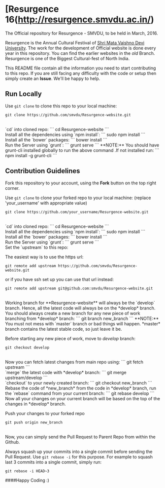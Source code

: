 # [Resurgence 16(http://resurgence.smvdu.ac.in/)

The Official repository for Resurgence - SMVDU, to be held in March, 2016.

Resurgence is the Annual Cultural Festival of [Shri Mata Vaishno Devi University](http://smvdu.ac.in/). The work for the development of Official website is done every year in this repository. You can find the earlier websites in the _old_ Branch. Resurgence is one of the Biggest Cultural-fest of North India. 

This README file contain all the information you need to start contributing to this repo. If you are still facing any difficulty with the code or setup then simply create an **Issue**. We'll be happy to help.

## Run Locally

Use `git clone` to clone this repo to your local machine:
```
git clone https://github.com/smvdu/Resurgence-website.git
```
<br>
`cd` into cloned repo:
```
cd Resurgence-website
```
<br>
Install all the dependencies using `npm install`:
```
sudo npm install
```
<br>
Install all the `bower` packages:
```
bower install
```
<br>
Run the Server using `grunt`:
```
grunt serve
```
**NOTE:** You should have grunt-cli installed globally to run the above command
.If not installed run:
```
npm install -g grunt-cli
```

## Contribution Guidelines

Fork this repository to your account, using the **Fork** button on the top right corner.

Use `git clone` to clone your forked repo to your local machine:
(replace 'your_username' with appropriate value)
```
git clone https://github.com/your_username/Resurgence-website.git
```
<br>
`cd` into cloned repo:
```
cd Resurgence-website
```
<br>
Install all the dependencies using `npm install`:
```
sudo npm install
```
<br>
Install all the `bower` packages:
```
bower install
```
<br>
Run the Server using `grunt`:
```
grunt serve
```
<br>
Set the `upstream` to this repo:

The easiest way is to use the https url:
```
git remote add upstream https://github.com/smvdu/Resurgence-website.git
```

or if you have ssh set up you can use that url instead:
```
git remote add upstream git@github.com:smvdu/Resurgence-website.git
```

<br>
Working branch for **Resurgence-website** will always be the `develop` branch. Hence, all the latest code will always be on the *develop* branch.
You should always create a new branch for any new piece of work branching from *develop* branch:
```
git branch new_branch
```
**NOTE:** You must not mess with `master` branch or bad things will happen.
*master* branch contains the latest stable code, so just leave it be.

Before starting any new piece of work, move to *develop* branch:
```
git checkout develop
```
<br>
Now you can fetch latest changes from main repo using:
```
git fetch upstream
```
<br>
`merge` the latest code with *develop* branch:
```
git merge upstream/develop
```
<br>
`checkout` to your newly created branch:
```
git checkout new_branch
```
<br>
Rebase the code of *new_branch* from the code in *develop* branch, run the `rebase` command from your current branch:
```
git rebase develop
```
Now all your changes on your current branch will be based on the top of the changes in *develop* branch.

Push your changes to your forked repo
```
git push origin new_branch
```
<br>
Now, you can simply send the Pull Request to Parent Repo from within the Github.

Always squash up your commits into a single commit before sending the Pull Request. Use `git rebase -i` for this purpose. For example to squash last 3 commits into a single commit, simply run:
```
git rebase -i HEAD~3
```

####Happy Coding :)
